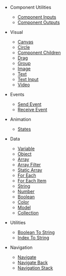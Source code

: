 - Component Utilities

  - [Component Inputs](nodes/standard/component-inputs.md)
  - [Component Outputs](nodes/standard/component-outputs.md)

- Visual

  - [Canvas](nodes/visual/canvas.md)
  - [Circle](nodes/visual/circle.md)
  - [Component Children](nodes/visual/component-children.md)
  - [Drag](nodes/visual/drag.md)
  - [Group](nodes/visual/group.md)
  - [Image](nodes/visual/image.md)
  - [Text](nodes/visual/text.md)
  - [Text Input](nodes/visual/text-input.md)
  - [Video](nodes/visual/video.md)

* Events

  - [Send Event](nodes/standard/send-event.md)
  - [Receive Event](nodes/standard/receive-event.md)

* Animation

  - [States](nodes/standard/states.md)

* Data

  - [Variable](/nodes/data/variable.md)
  - [Object](/nodes/data/object.md)
  - [Array](/nodes/data/array.md)
  - [Array Filter](/nodes/data/array-filter.md)
  - [Static Array](/nodes/data/static-array.md)
  - [For Each](/nodes/data/for-each.md)
  - [For Each Item](/nodes/data/for-each-item.md)
  - [String](/nodes/data/string.md)
  - [Number](/nodes/data/number.md)
  - [Boolean](/nodes/data/boolean.md)
  - [Color](/nodes/data/color.md)
  - [Model](/nodes/data/model.md)
  - [Collection](/nodes/data/collection.md)

* Utilities

  - [Boolean To String](nodes/standard/boolean-to-string.md)
  - [Index To String](nodes/standard/index-to-string.md)

* Navigation

  - [Navigate](nodes/navigation/navigate.md)
  - [Navigate Back](nodes/navigation/navigate-back.md)
  - [Navigation Stack](nodes/navigation/navigation-stack.md)
